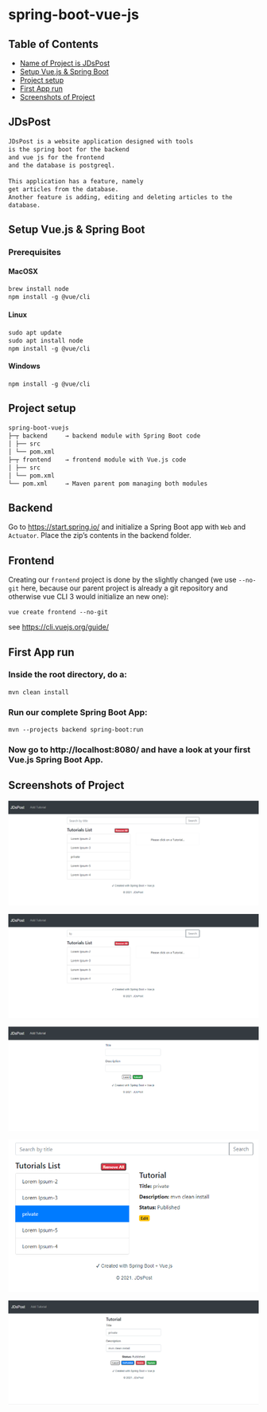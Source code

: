 # spring-boot-vue-js

## Table of Contents

- [Name of Project is JDsPost](#JDsPost)
- [Setup Vue.js & Spring Boot](#setup-vuejs--spring-boot)
- [Project setup](#project-setup)
- [First App run](#first-app-run)
- [Screenshots of Project](#screenshots-of-project)

## JDsPost

```
JDsPost is a website application designed with tools
is the spring boot for the backend
and vue js for the frontend
and the database is postgreql.

This application has a feature, namely
get articles from the database.
Another feature is adding, editing and deleting articles to the database.
```

## Setup Vue.js & Spring Boot

### Prerequisites

#### MacOSX

```
brew install node
npm install -g @vue/cli
```

#### Linux

```
sudo apt update
sudo apt install node
npm install -g @vue/cli
```

#### Windows

```
npm install -g @vue/cli
```

## Project setup

```
spring-boot-vuejs
├─┬ backend     → backend module with Spring Boot code
│ ├── src
│ └── pom.xml
├─┬ frontend    → frontend module with Vue.js code
│ ├── src
│ └── pom.xml
└── pom.xml     → Maven parent pom managing both modules
```

## Backend

Go to https://start.spring.io/ and initialize a Spring Boot app with `Web` and `Actuator`. Place the zip’s contents in the backend folder.

## Frontend

Creating our `frontend` project is done by the slightly changed (we use `--no-git` here, because our parent project is already a git repository and otherwise vue CLI 3 would initialize an new one):

```
vue create frontend --no-git
```

see https://cli.vuejs.org/guide/

## First App run

### Inside the root directory, do a:

```
mvn clean install
```

### Run our complete Spring Boot App:

```
mvn --projects backend spring-boot:run
```

### Now go to http://localhost:8080/ and have a look at your first Vue.js Spring Boot App.

## Screenshots of Project

![Display-Home](https://github.com/Dj003088007/sb-vj/blob/main/screenshots/jdspost-ss01.png)

![Display-Search-Result](https://github.com/Dj003088007/sb-vj/blob/main/screenshots/jdspost-ss02.png)

![Display-Add-Article](https://github.com/Dj003088007/sb-vj/blob/main/screenshots/jdspost-ss03.png)

![Display-Detail-Article](https://github.com/Dj003088007/sb-vj/blob/main/screenshots/jdspost-ss04.png)

![Display-Detail-Status](https://github.com/Dj003088007/sb-vj/blob/main/screenshots/jdspost-ss05.png)
